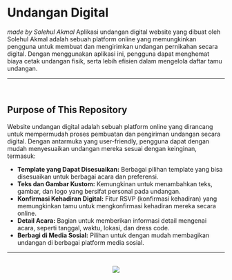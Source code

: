 # Undangan Digital 
_made by Solehul Akmal_
Aplikasi undangan digital website yang dibuat oleh Solehul Akmal adalah sebuah platform online yang memungkinkan pengguna untuk membuat dan mengirimkan undangan pernikahan secara digital. Dengan menggunakan aplikasi ini, pengguna dapat menghemat biaya cetak undangan fisik, serta lebih efisien dalam mengelola daftar tamu undangan.
<hr><br>

## Purpose of This Repository
Website undangan digital adalah sebuah platform online yang dirancang untuk mempermudah proses pembuatan dan pengiriman undangan secara digital. Dengan antarmuka yang user-friendly, pengguna dapat dengan mudah menyesuaikan undangan mereka sesuai dengan keinginan, termasuk:
* **Template yang Dapat Disesuaikan:** Berbagai pilihan template yang bisa disesuaikan untuk berbagai acara dan preferensi.
* **Teks dan Gambar Kustom:** Kemungkinan untuk menambahkan teks, gambar, dan logo yang bersifat personal pada undangan.
* **Konfirmasi Kehadiran Digital:** Fitur RSVP (konfirmasi kehadiran) yang memungkinkan tamu untuk mengkonfirmasi kehadiran mereka secara online.
* **Detail Acara:** Bagian untuk memberikan informasi detail mengenai acara, seperti tanggal, waktu, lokasi, dan dress code.
* **Berbagi di Media Sosial:** Pilihan untuk dengan mudah membagikan undangan di berbagai platform media sosial.
<hr><br>

<div align="center">
  <a href="https://www.instagram.com/guanshiyin_/">
     <img src="https://capsule-render.vercel.app/api?type=waving&height=200&color=20:72aae3,100:cadbf5&section=footer&reversal=false&textBg=false&fontAlignY=50&descAlign=48&descAlignY=59"/>
  </a>
</div>

